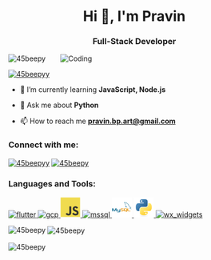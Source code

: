 <h1 align="center">Hi 👋, I'm Pravin</h1>
<h3 align="center">Full-Stack Developer</h3>
<img align="right" alt="Coding" width="400" src="https://media.tenor.com/SkFoyfDJPCQAAAAd/the-batman-bruce-wayne.gif"> 
<p align="left"> <img src="https://komarev.com/ghpvc/?username=45beepy&label=Profile%20views&color=0e75b6&style=flat" alt="45beepy" /> </p>

<p align="left"> <a href="https://twitter.com/45beepyy" target="blank"><img src="https://img.shields.io/twitter/follow/45beepyy?logo=twitter&style=for-the-badge" alt="45beepyy" /></a> </p>

- 🌱 I’m currently learning **JavaScript, Node.js**

- 💬 Ask me about **Python**

- 📫 How to reach me **pravin.bp.art@gmail.com**

<h3 align="left">Connect with me:</h3>
<p align="left">
<a href="https://twitter.com/45beepyy" target="blank"><img align="center" src="https://raw.githubusercontent.com/rahuldkjain/github-profile-readme-generator/master/src/images/icons/Social/twitter.svg" alt="45beepyy" height="30" width="40" /></a>
<a href="https://instagram.com/45beepy" target="blank"><img align="center" src="https://raw.githubusercontent.com/rahuldkjain/github-profile-readme-generator/master/src/images/icons/Social/instagram.svg" alt="45beepy" height="30" width="40" /></a>
</p>

<h3 align="left">Languages and Tools:</h3>
<p align="left"> <a href="https://flutter.dev" target="_blank" rel="noreferrer"> <img src="https://www.vectorlogo.zone/logos/flutterio/flutterio-icon.svg" alt="flutter" width="40" height="40"/> </a> <a href="https://cloud.google.com" target="_blank" rel="noreferrer"> <img src="https://www.vectorlogo.zone/logos/google_cloud/google_cloud-icon.svg" alt="gcp" width="40" height="40"/> </a> <a href="https://developer.mozilla.org/en-US/docs/Web/JavaScript" target="_blank" rel="noreferrer"> <img src="https://raw.githubusercontent.com/devicons/devicon/master/icons/javascript/javascript-original.svg" alt="javascript" width="40" height="40"/> </a> <a href="https://www.microsoft.com/en-us/sql-server" target="_blank" rel="noreferrer"> <img src="https://www.svgrepo.com/show/303229/microsoft-sql-server-logo.svg" alt="mssql" width="40" height="40"/> </a> <a href="https://www.mysql.com/" target="_blank" rel="noreferrer"> <img src="https://raw.githubusercontent.com/devicons/devicon/master/icons/mysql/mysql-original-wordmark.svg" alt="mysql" width="40" height="40"/> </a> <a href="https://www.python.org" target="_blank" rel="noreferrer"> <img src="https://raw.githubusercontent.com/devicons/devicon/master/icons/python/python-original.svg" alt="python" width="40" height="40"/> </a> <a href="https://www.wxwidgets.org/" target="_blank" rel="noreferrer"> <img src="https://upload.wikimedia.org/wikipedia/commons/b/bb/WxWidgets.svg" alt="wx_widgets" width="40" height="40"/> </a> </p>

<p><img align="left" src="https://github-readme-stats.vercel.app/api/top-langs?username=45beepy&show_icons=true&locale=en&layout=compact" alt="45beepy" /></p>

<p>&nbsp;<img align="center" src="https://github-readme-stats.vercel.app/api?username=45beepy&show_icons=true&locale=en" alt="45beepy" /></p>

<p><img align="center" src="https://github-readme-streak-stats.herokuapp.com/?user=45beepy&" alt="45beepy" /></p>

